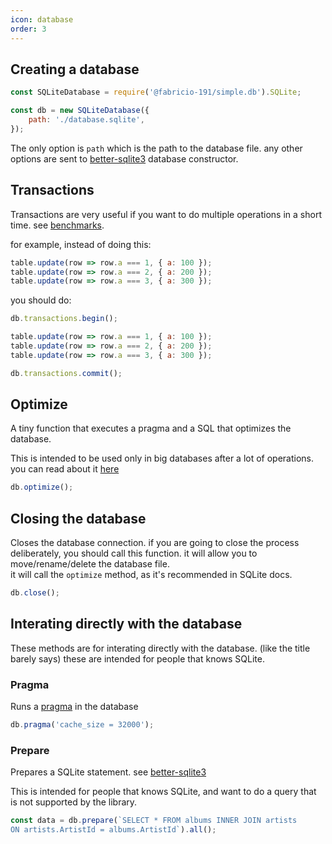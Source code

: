 ```yaml
---
icon: database
order: 3
---
```


## Creating a database

```js
const SQLiteDatabase = require('@fabricio-191/simple.db').SQLite;

const db = new SQLiteDatabase({
	path: './database.sqlite',
});
```
The only option is `path` which is the path to the database file. any other options are sent to [better-sqlite3](https://github.com/JoshuaWise/better-sqlite3/blob/master/docs/api.md#new-databasepath-options) database constructor.

## Transactions

Transactions are very useful if you want to do multiple operations in a short time. see [benchmarks](../benchmarks.md/#sqlite-database).

for example, instead of doing this:
```js
table.update(row => row.a === 1, { a: 100 });
table.update(row => row.a === 2, { a: 200 });
table.update(row => row.a === 3, { a: 300 });
```

you should do:

```js
db.transactions.begin();

table.update(row => row.a === 1, { a: 100 });
table.update(row => row.a === 2, { a: 200 });
table.update(row => row.a === 3, { a: 300 });

db.transactions.commit();
```

## Optimize

A tiny function that executes a pragma and a SQL that optimizes the database.

This is intended to be used only in big databases after a lot of operations. you can read about it [here](https://www.sqlite.org/lang_vacuum.html)

```js
db.optimize();
```

## Closing the database

Closes the database connection. if you are going to close the process deliberately, you should call this function. it will allow you to move/rename/delete the database file.  
it will call the `optimize` method, as it's recommended in SQLite docs.

```js
db.close();
```

## Interating directly with the database

These methods are for interating directly with the database. (like the title barely says) these are intended for people that knows SQLite.

### Pragma

Runs a [pragma](https://www.sqlite.org/pragma.html) in the database

```js
db.pragma('cache_size = 32000');
```

### Prepare

Prepares a SQLite statement. see [better-sqlite3](https://github.com/JoshuaWise/better-sqlite3/blob/master/docs/api.md#preparestring---statement)

This is intended for people that knows SQLite, and want to do a query that is not supported by the library.

```js
const data = db.prepare(`SELECT * FROM albums INNER JOIN artists
ON artists.ArtistId = albums.ArtistId`).all();
```